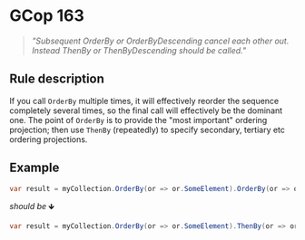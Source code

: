 ﻿# GCop 163

> *"Subsequent OrderBy or OrderByDescending cancel each other out. Instead ThenBy or ThenByDescending should be called."*

## Rule description

If you call `OrderBy` multiple times, it will effectively reorder the sequence completely several times, so the final call will effectively be the dominant one. The point of `OrderBy` is to provide the "most important" ordering projection; then use `ThenBy` (repeatedly) to specify secondary, tertiary etc ordering projections.

## Example

```csharp
var result = myCollection.OrderBy(or => or.SomeElement).OrderBy(or => or.AnotherElement).ToList();
```

*should be* 🡻

```csharp
var result = myCollection.OrderBy(or => or.SomeElement).ThenBy(or => or.AnotherElement).ToList();
```